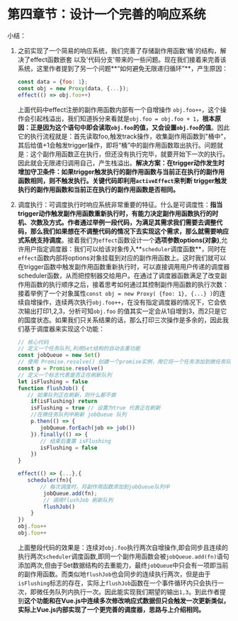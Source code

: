 # 第四章节：设计一个完善的响应系统

小结：

 1.  之前实现了一个简易的响应系统，我们完善了存储副作用函数'桶'的结构，解决了effect函数嵌套 以及'代码分支'带来的一些问题。现在我们接着来完善该系统，这里作者提到了另一个问题**“如何避免无限递归循环”**，产生原因：

     ```javascript
     const data = {foo: 1};
     const obj = new Proxy(data, {...});
     effect(() => obj.foo++)
     ```

     上面代码中effect注册的副作用函数内部有一个自增操作 `obj.foo++`，这个操作会引起栈溢出，我们知道拆分来看就是`obj.foo = obj.foo + 1`，**根本原因：正是因为这个语句中即会读取`obj.foo`的值，又会设置`obj.foo`的值**。因此它的执行流程就是：首先读取foo,触发track操作，收集副作用函数到"桶中"，其后给值+1会触发trigger操作，即将“桶”中的副作用函数取出执行。问题就是：这个副作用函数正在执行，但还没有执行完毕，就要开始下一次的执行。因此就会无限递归调用自己，产生栈溢出。**解决方案：在trigger动作发生时增加守卫条件：如果trigger触发执行的副作用函数与当前正在执行的副作用函数相同，则不触发执行。**关键代码即**利用`activeEffect`来判断 trigger触发执行的副作用函数和当前正在执行的副作用函数是否相同。**

 2. 调度执行：可调度执行时响应系统非常重要的特征。什么是可调度性：**指当trigger动作触发副作用函数重新执行时，有能力决定副作用函数执行的时机、次数及方式。**作者通过举例一段代码，为满足其需求我们需要去调整代码，那么我们如果想在不调整代码的情况下去实现这个需求，那么就需要响应式系统支持**调度**。接着我们为`effect`函数设计一个**选项参数options(对象)**,允许用户指定调度器：我们可以给该对象传入**`scheduler`调度函数**，同时在`effect`函数内部将options对象挂载到对应的副作用函数上。这时我们就可以在trigger函数中触发副作用函数重新执行时，可以直接调用用户传递的调度器scheduler函数，从而把控制器交给用户。在通过了调度器函数满足了改变副作用函数的执行顺序之后，接着思考如何通过其控制副作用函数的执行次数：接着举例了一个对象属性`const obj = new Proxy( {foo: 1}, {...} )`的连续自增操作，连续两次执行`obj.foo++`，在没有指定调度器的情况下，它会依次输出打印1,2,3，分析可知`obj.foo` 的值其实一定会从1自增到3，而2只是它的国度状态。如果我们只关系结果的话，那么打印三次操作是多余的，因此我们基于调度器来实现这个功能：

     ```javascript
     // 核心代码
     // 定义一个任务队列,利用Set结构的自动去重功能
     const jobQueue = new Set()
     // 使用 Promise.resolve() 创建一个promise实例，用它将一个任务添加到微任务队列
     const p = Promise.resolve()
     // 定义一个标志代表是否正在刷新队列
     let isFlushing = false
     function flushJob() {
     	// 如果队列正在刷新，则什么都不做
         if(isFlushing) return
         isFlushing = true // 设置为true 代表正在刷新
         //在微任务队列中刷新 jobQueue 队列
         p.then(() => {
         	jobQueue.forEach(job => job())
         }).finally(() => {
         	// 结束后重置 isFlushing
         	isFlushing = false
         })
     }
     
     effect(() => {...},{
     	scheduler(fn){
         	// 每次调度时，将副作用函数添加到jobQueue队列中
             jobQueue.add(fn);
             // 调用flushJob 刷新队列
             flushJob()
         }
     })
     obj.foo++
     obj.foo++
     ```
     
     上面整段代码的效果是：连续对`obj.foo`执行两次自增操作,即会同步且连续的执行两次`scheduler`调度函数,即同一个副作用函数会被`jobQueue.add(fn)`语句添加两次,但由于Set数据结构的去重能力，最终`jobQueue`中只会有一项即当前的副作用函数。而类似地`flushJob`也会同步的连续执行两次，但是由于`isFlushing`标志的存在，实际上`flushJob`函数在一个事件循环内只会执行一次，即微任务队列内执行一次。因此能实现我们期望的输出`1,3`。到此作者提到**这个功能和在Vue.js中连续多次修改响应式数据但只会触发一次更新类似，实际上Vue.js内部实现了一个更完善的调度器，思路与上介绍相同。**
